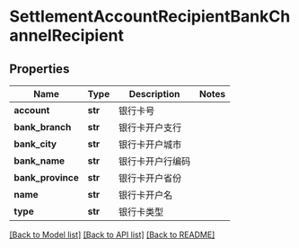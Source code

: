 # SettlementAccountRecipientBankChannelRecipient

## Properties
Name | Type | Description | Notes
------------ | ------------- | ------------- | -------------
**account** | **str** | 银行卡号 | 
**bank_branch** | **str** | 银行卡开户支行 | 
**bank_city** | **str** | 银行卡开户城市 | 
**bank_name** | **str** | 银行卡开户行编码 | 
**bank_province** | **str** | 银行卡开户省份 | 
**name** | **str** | 银行卡开户名 | 
**type** | **str** | 银行卡类型 | 

[[Back to Model list]](../README.md#documentation-for-models) [[Back to API list]](../README.md#documentation-for-api-endpoints) [[Back to README]](../README.md)


